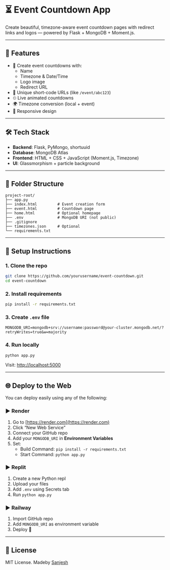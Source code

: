 # ⏳ Event Countdown App

Create beautiful, timezone-aware event countdown pages with redirect links and logos — powered by Flask + MongoDB + Moment.js.


---

## 🚀 Features

- 🎯 Create event countdowns with:
  - Name
  - Timezone & Date/Time
  - Logo image
  - Redirect URL
- 🔗 Unique short-code URLs (like `/event/abc123`)
- ⏲ Live animated countdowns
- 🌍 Timezone conversion (local + event)
- 📱 Responsive design

---

## 🛠 Tech Stack

- **Backend**: Flask, PyMongo, shortuuid
- **Database**: MongoDB Atlas
- **Frontend**: HTML + CSS + JavaScript (Moment.js, Timezone)
- **UI**: Glassmorphism + particle background

---

## 📁 Folder Structure

```
project-root/
├── app.py
├── index.html         # Event creation form
├── event.html         # Countdown page
├── home.html          # Optional homepage
├── .env               # MongoDB URI (not public)
├── .gitignore
├── timezones.json     # Optional
└── requirements.txt
```

---

## 🔧 Setup Instructions

### 1. Clone the repo

```bash
git clone https://github.com/yourusername/event-countdown.git
cd event-countdown
```

### 2. Install requirements

```bash
pip install -r requirements.txt
```

### 3. Create `.env` file

```env
MONGODB_URI=mongodb+srv://username:password@your-cluster.mongodb.net/?retryWrites=true&w=majority
```

### 4. Run locally

```bash
python app.py
```

Visit: [http://localhost:5000](http://localhost:5000)

---

## 🌐 Deploy to the Web

You can deploy easily using any of the following:

### ▶ Render

1. Go to [https://render.com](https://render.com)
2. Click “New Web Service”
3. Connect your GitHub repo
4. Add your `MONGODB_URI` in **Environment Variables**
5. Set:
   - Build Command: `pip install -r requirements.txt`
   - Start Command: `python app.py`

### ▶ Replit

1. Create a new Python repl
2. Upload your files
3. Add `.env` using Secrets tab
4. Run `python app.py`

### ▶ Railway

1. Import GitHub repo
2. Add `MONGODB_URI` as environment variable
3. Deploy 🎉

---


## 🧾 License

MIT License. Madeby [Sanjesh](https://github.com/Sanjesh-S)
